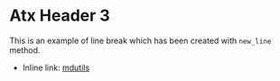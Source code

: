 



# Atx Header 3
  
This is an example of line break which has been created with ``new_line`` method.  
  - Inline link: [mdutils](https://github.com/didix21/mdutils)